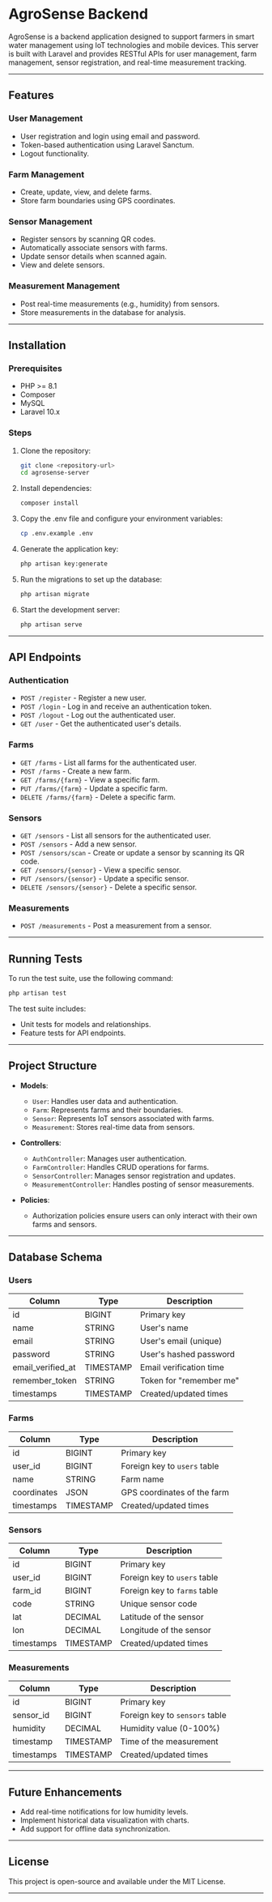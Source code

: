# AgroSense Backend

AgroSense is a backend application designed to support farmers in smart water management using IoT technologies and mobile devices. This server is built with Laravel and provides RESTful APIs for user management, farm management, sensor registration, and real-time measurement tracking.

---

## Features

### User Management
- User registration and login using email and password.
- Token-based authentication using Laravel Sanctum.
- Logout functionality.

### Farm Management
- Create, update, view, and delete farms.
- Store farm boundaries using GPS coordinates.

### Sensor Management
- Register sensors by scanning QR codes.
- Automatically associate sensors with farms.
- Update sensor details when scanned again.
- View and delete sensors.

### Measurement Management
- Post real-time measurements (e.g., humidity) from sensors.
- Store measurements in the database for analysis.

---

## Installation

### Prerequisites
- PHP >= 8.1
- Composer
- MySQL
- Laravel 10.x

### Steps
1. Clone the repository:
   ```bash
   git clone <repository-url>
   cd agrosense-server
   ```

2. Install dependencies:
   ```bash
   composer install
   ```

3. Copy the .env file and configure your environment variables:
   ```bash
   cp .env.example .env
   ```

4. Generate the application key:
   ```bash
   php artisan key:generate
   ```

5. Run the migrations to set up the database:
   ```bash
   php artisan migrate
   ```

6. Start the development server:
   ```bash
   php artisan serve
   ```

---

## API Endpoints

### Authentication
- `POST /register` - Register a new user.
- `POST /login` - Log in and receive an authentication token.
- `POST /logout` - Log out the authenticated user.
- `GET /user` - Get the authenticated user's details.

### Farms
- `GET /farms` - List all farms for the authenticated user.
- `POST /farms` - Create a new farm.
- `GET /farms/{farm}` - View a specific farm.
- `PUT /farms/{farm}` - Update a specific farm.
- `DELETE /farms/{farm}` - Delete a specific farm.

### Sensors
- `GET /sensors` - List all sensors for the authenticated user.
- `POST /sensors` - Add a new sensor.
- `POST /sensors/scan` - Create or update a sensor by scanning its QR code.
- `GET /sensors/{sensor}` - View a specific sensor.
- `PUT /sensors/{sensor}` - Update a specific sensor.
- `DELETE /sensors/{sensor}` - Delete a specific sensor.

### Measurements
- `POST /measurements` - Post a measurement from a sensor.

---

## Running Tests

To run the test suite, use the following command:

```bash
php artisan test
```

The test suite includes:
- Unit tests for models and relationships.
- Feature tests for API endpoints.

---

## Project Structure

- **Models**:
  - `User`: Handles user data and authentication.
  - `Farm`: Represents farms and their boundaries.
  - `Sensor`: Represents IoT sensors associated with farms.
  - `Measurement`: Stores real-time data from sensors.

- **Controllers**:
  - `AuthController`: Manages user authentication.
  - `FarmController`: Handles CRUD operations for farms.
  - `SensorController`: Manages sensor registration and updates.
  - `MeasurementController`: Handles posting of sensor measurements.

- **Policies**:
  - Authorization policies ensure users can only interact with their own farms and sensors.

---

## Database Schema

### Users
| Column           | Type       | Description              |
|-------------------|------------|--------------------------|
| id               | BIGINT     | Primary key              |
| name             | STRING     | User's name              |
| email            | STRING     | User's email (unique)    |
| password         | STRING     | User's hashed password   |
| email_verified_at| TIMESTAMP  | Email verification time  |
| remember_token   | STRING     | Token for "remember me"  |
| timestamps       | TIMESTAMP  | Created/updated times    |

### Farms
| Column      | Type       | Description                     |
|-------------|------------|---------------------------------|
| id          | BIGINT     | Primary key                     |
| user_id     | BIGINT     | Foreign key to `users` table    |
| name        | STRING     | Farm name                       |
| coordinates | JSON       | GPS coordinates of the farm     |
| timestamps  | TIMESTAMP  | Created/updated times           |

### Sensors
| Column      | Type       | Description                     |
|-------------|------------|---------------------------------|
| id          | BIGINT     | Primary key                     |
| user_id     | BIGINT     | Foreign key to `users` table    |
| farm_id     | BIGINT     | Foreign key to `farms` table    |
| code        | STRING     | Unique sensor code              |
| lat         | DECIMAL    | Latitude of the sensor          |
| lon         | DECIMAL    | Longitude of the sensor         |
| timestamps  | TIMESTAMP  | Created/updated times           |

### Measurements
| Column      | Type       | Description                     |
|-------------|------------|---------------------------------|
| id          | BIGINT     | Primary key                     |
| sensor_id   | BIGINT     | Foreign key to `sensors` table  |
| humidity    | DECIMAL    | Humidity value (0-100%)         |
| timestamp   | TIMESTAMP  | Time of the measurement         |
| timestamps  | TIMESTAMP  | Created/updated times           |

---

## Future Enhancements
- Add real-time notifications for low humidity levels.
- Implement historical data visualization with charts.
- Add support for offline data synchronization.

---

## License
This project is open-source and available under the MIT License.

---
